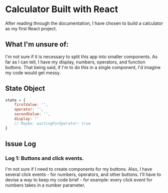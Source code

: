 # Calculator Built with React

After reading through the documentation, I have chosen to build a calculator as my first React project. 

## What I'm unsure of:
I'm not sure if it is necessary to split this app into smaller components. As far as I can tell, I have my display, numbers, operators, and function buttons. That being said, if I'm to do this in a single component, I'd imagine my code would get messy. 

## State Object
```javascript
state = {
    firstValue: '',
    operator: '',
    secondValue: '',
    display: ''
    // Maybe: waitingForOperator: true
}
```

## Issue Log

### Log 1: Buttons and click events.
I'm not sure if I need to create components for my buttons. Also, I have several click events - for numbers, operators, and other buttons. I'll have to devise a way to keep my code brief - for example: every click event for numbers takes in a number parameter. 